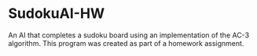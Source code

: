 # SudokuAI-HW
An AI that completes a sudoku board using an implementation of the AC-3 algorithm. This program was created as part of a homework assignment.
